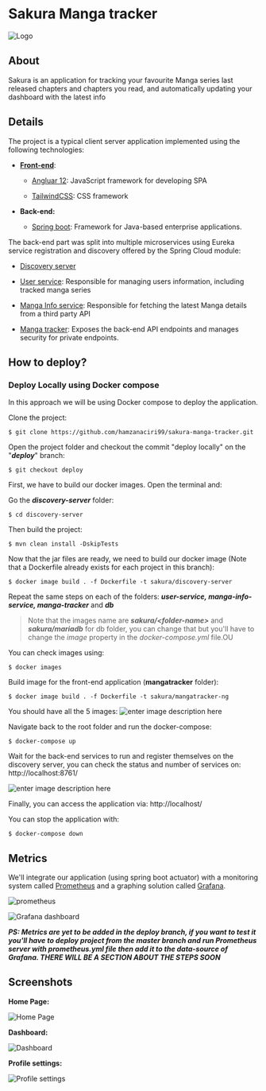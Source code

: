 
  

#  Sakura Manga tracker

![Logo](https://i.ibb.co/J34kbDg/logo.pngo.png)

  

##  About

Sakura is an application for tracking your favourite Manga series last released chapters and chapters you read, and automatically updating your dashboard with the latest info

  

##  Details

The project is a typical client server application implemented using the following technologies:

-  [**Front-end**](https://github.com/hamzanaciri99/sakura-manga-tracker/tree/master/mangatracker):

	-  [Angluar 12](https://github.com/angular/angular): JavaScript framework for developing SPA

	-  [TailwindCSS](https://github.com/tailwindlabs/tailwindcss): CSS framework

- **Back-end:**

	-  [Spring boot](https://github.com/spring-projects/spring-framework): Framework for Java-based enterprise applications.

  

The back-end part was split into multiple microservices using Eureka service registration and discovery offered by the Spring Cloud module:

-  [Discovery server](https://github.com/hamzanaciri99/sakura-manga-tracker/tree/master/discovery-server)

-  [User service](https://github.com/hamzanaciri99/sakura-manga-tracker/tree/master/user-service): Responsible for managing users information, including tracked manga series

-  [Manga Info service](https://github.com/hamzanaciri99/sakura-manga-tracker/tree/master/manga-info-service): Responsible for fetching the latest Manga details from a third party API

-  [Manga tracker](https://github.com/hamzanaciri99/sakura-manga-tracker/tree/master/manga-tracker): Exposes the back-end API endpoints and manages security for private endpoints.

##  How to deploy?
###  Deploy Locally using Docker compose
In this approach we will be using Docker compose to deploy the application.

Clone the project:

	$ git clone https://github.com/hamzanaciri99/sakura-manga-tracker.git

Open the project folder and checkout the commit "deploy locally" on the "***deploy***" branch:

	$ git checkout deploy 

First, we have to build our docker images. Open the terminal and:

Go the ***discovery-server*** folder:

	$ cd discovery-server
Then build the project:

    $ mvn clean install -DskipTests
 Now that the jar files are ready, we need to build our docker image (Note that a Dockerfile already exists for each project in this branch):

	$ docker image build . -f Dockerfile -t sakura/discovery-server
Repeat the same steps on each of the folders: ***user-service, manga-info-service, manga-tracker*** and ***db***

> Note that the images name are ***sakura/\<folder-name>*** and ***sakura/mariadb*** for db folder, you can change that but you'll have to change the *image* property in the *docker-compose.yml* file.OU

You can check images using:

	$ docker images 

Build image for  the front-end application (**mangatracker** folder):

	$ docker image build . -f Dockerfile -t sakura/mangatracker-ng
 You should have all the 5 images:
![enter image description here](https://i.ibb.co/Kwh8Jc2/Screenshot-from-2021-07-25-16-05-47.png) 
 
Navigate back to the root folder and run the docker-compose:

	$ docker-compose up
  Wait for the back-end services to run and register themselves on the discovery server, you can check the status and number of services on: http://localhost:8761/

![enter image description here](https://i.ibb.co/9hRJ6pF/Screenshot-from-2021-07-25-15-58-12.png)

Finally, you can access the application via: http://localhost/

You can stop the application with: 

	$ docker-compose down
 
## Metrics

We'll integrate our application (using spring boot actuator) with a monitoring system called [Prometheus](https://prometheus.io/) and a graphing solution called [Grafana](https://grafana.com/).

![prometheus](https://i.ibb.co/dcrhPML/Screenshot-from-2021-08-11-16-15-14.png)

![Grafana dashboard](https://i.ibb.co/3sZ0t6W/Screenshot-from-2021-08-11-16-14-49.png)

***PS: Metrics are yet to be added in the deploy branch, if you want to test it you'll have to deploy project from the master branch and run Prometheus server with prometheus.yml file then add it to the data-source of Grafana.
THERE WILL BE A SECTION ABOUT THE STEPS SOON***

##  Screenshots

**Home Page:**

![Home Page](https://i.ibb.co/4RNpCvV/Screenshot-from-2021-07-24-15-27-19.png)

  

**Dashboard:**

![Dashboard](https://i.ibb.co/jJ99RTR/Screenshot-from-2021-07-24-15-28-01.png)

  

**Profile settings:**

![Profile settings](https://i.ibb.co/1vSkgHP/Screenshot-from-2021-07-24-15-29-10.png)

